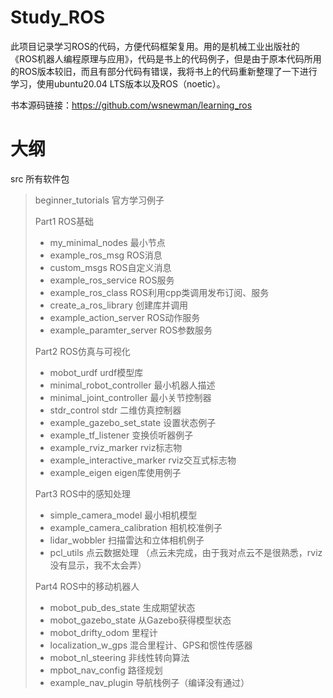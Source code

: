 # Study_ROS

此项目记录学习ROS的代码，方便代码框架复用。用的是机械工业出版社的《ROS机器人编程原理与应用》，代码是书上的代码例子，但是由于原本代码所用的ROS版本较旧，而且有部分代码有错误，我将书上的代码重新整理了一下进行学习，使用ubuntu20.04 LTS版本以及ROS（noetic）。

书本源码链接：https://github.com/wsnewman/learning_ros

# 大纲

src  所有软件包

> beginner_tutorials 官方学习例子
> 
> Part1 ROS基础
> + my_minimal_nodes 最小节点
> + example_ros_msg ROS消息
> + custom_msgs ROS自定义消息
> + example_ros_service ROS服务
> + example_ros_class ROS利用cpp类调用发布订阅、服务
> + create_a_ros_library 创建库并调用
> + example_action_server ROS动作服务
> + example_paramter_server ROS参数服务
> 
> Part2 ROS仿真与可视化
> + mobot_urdf urdf模型库
> + minimal_robot_controller 最小机器人描述
> + minimal_joint_controller 最小关节控制器
> + stdr_control stdr 二维仿真控制器
> + example_gazebo_set_state 设置状态例子
> + example_tf_listener 变换侦听器例子
> + example_rviz_marker rviz标志物
> + example_interactive_marker rviz交互式标志物
> + example_eigen eigen库使用例子
>
> Part3 ROS中的感知处理
> + simple_camera_model 最小相机模型
> + example_camera_calibration 相机校准例子
> + lidar_wobbler 扫描雷达和立体相机例子
> + pcl_utils 点云数据处理 （点云未完成，由于我对点云不是很熟悉，rviz没有显示，我不太会弄）
>
> Part4 ROS中的移动机器人
> + mobot_pub_des_state 生成期望状态
> + mobot_gazebo_state 从Gazebo获得模型状态
> + mobot_drifty_odom 里程计
> + localization_w_gps 混合里程计、GPS和惯性传感器
> + mobot_nl_steering 非线性转向算法
> + mpbot_nav_config 路径规划
> + example_nav_plugin 导航栈例子（编译没有通过）
